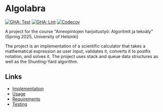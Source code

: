 # Algolabra

[![GHA: Test](https://github.com/jokijen/algolabra/actions/workflows/test.yml/badge.svg)](https://github.com/jokijen/algolabra/actions)
[![GHA: Lint](https://github.com/jokijen/algolabra/actions/workflows/lint.yml/badge.svg)](https://github.com/jokijen/algolabra/actions)
[![Codecov](https://codecov.io/gh/jokijen/algolabra/graph/badge.svg?token=2GTNJF0H46)](https://codecov.io/gh/jokijen/algolabra)

A project for the course "Aineopintojen harjoitustyö: Algoritmit ja tekoäly" (Spring 2025, University of Helsinki)

The project is an implementation of a scientific calculator that takes a mathematical expression as user input, validates it, converts it to postfix notation, and solves it. The project uses stack and queue data structures as well as the Shunting-Yard algorithm.


## Links

- [Implementation](./documents/IMPLEMENTATION.md)
- [Usage](./documents/USAGE.md)
- [Requirements](./documents/REQUIREMENTS.md)
- [Testing](./documents/TESTING.md)